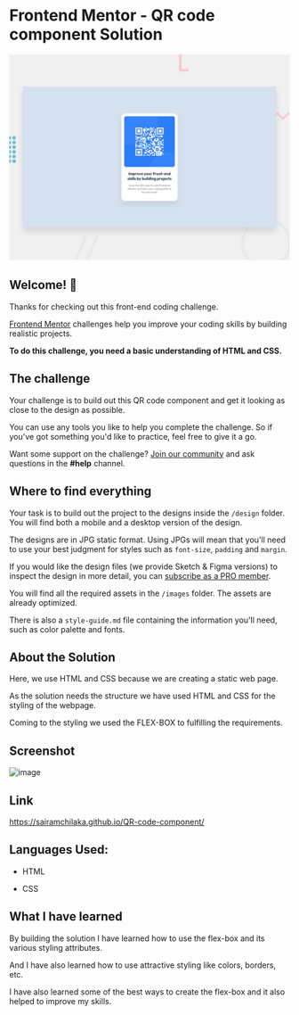 # Frontend Mentor - QR code component Solution

![Design preview for the QR code component coding challenge](./design/desktop-preview.jpg)

## Welcome! 👋

Thanks for checking out this front-end coding challenge.

[Frontend Mentor](https://www.frontendmentor.io) challenges help you improve your coding skills by building realistic projects.

**To do this challenge, you need a basic understanding of HTML and CSS.**

## The challenge

Your challenge is to build out this QR code component and get it looking as close to the design as possible.

You can use any tools you like to help you complete the challenge. So if you've got something you'd like to practice, feel free to give it a go.

Want some support on the challenge? [Join our community](https://www.frontendmentor.io/community) and ask questions in the **#help** channel.

## Where to find everything

Your task is to build out the project to the designs inside the `/design` folder. You will find both a mobile and a desktop version of the design. 

The designs are in JPG static format. Using JPGs will mean that you'll need to use your best judgment for styles such as `font-size`, `padding` and `margin`. 

If you would like the design files (we provide Sketch & Figma versions) to inspect the design in more detail, you can [subscribe as a PRO member](https://www.frontendmentor.io/pro).

You will find all the required assets in the `/images` folder. The assets are already optimized.

There is also a `style-guide.md` file containing the information you'll need, such as color palette and fonts.

## About the Solution

Here, we use HTML and CSS because we are creating a static web page.

As the solution needs the structure we have used HTML and CSS for the styling of the webpage.

Coming to the styling we used the FLEX-BOX to fulfilling the requirements.

## Screenshot

![image](https://github.com/sairamchilaka/QR-code-component/assets/90474499/0c8a0c70-dded-4e0c-bea4-97daa62380fa)

## Link

https://sairamchilaka.github.io/QR-code-component/

## Languages Used:

* HTML
  
* CSS

## What I have learned

By building the solution I have learned how to use the flex-box and its various styling attributes.

And I have also learned how to use attractive styling like colors, borders, etc.

I have also learned some of the best ways to create the flex-box and it also helped to improve my skills.
